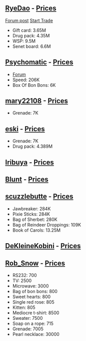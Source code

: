 [RyeDao](https://www.torn.com/profiles.php?XID=2217487#/) - [Prices](https://docs.google.com/spreadsheets/d/1SA3s_1BPF98qSmQpGlp6RSvtCHfnxQPbjlLAsCSZPGI/edit#gid=1997825980)
-------
[Forum post](https://www.torn.com/forums.php#!p=threads&f=10&t=16082327&b=0&a=0)
[Start Trade](https://www.torn.com/forums.php#!p=threads&f=10&t=16082327&b=0&a=0)
- Gift card: 3.65M
- Drug pack: 4.35M
- WSP: 9.5M
- Senet board: 6.6M


[Psychomatic](https://www.torn.com/profiles.php?XID=2125539#/) - [Prices](https://docs.google.com/spreadsheets/d/1SOGWkltHeW4_y-vAeWZ-l8qLcihSnL6uPEZLVzawE3M/edit#gid=0)
------
- [Forum](https://www.torn.com/forums.php#!p=threads&f=10&t=16079266&b=0&a=0)
- Speed: 206K
- Box Of Bon Bons: 6K


[mary22108](https://www.torn.com/profiles.php?XID=2161411#/) - [Prices](https://eski786.pythonanywhere.com/mary22108/prices)
----
- Grenade: 7K 


[eski](https://www.torn.com/profiles.php?XID=2091046#/) - [Prices](https://eski786.pythonanywhere.com/mary22108/prices)
------
- Grenade: 7K 
- Drug pack: 4.389M


[Iribuya](https://www.torn.com/profiles.php?XID=2103695#/) - [Prices](https://eski786.pythonanywhere.com/iribuya/prices)
-----



[Blunt](https://www.torn.com/profiles.php?XID=2076337#/) - [Prices](https://docs.google.com/spreadsheets/d/1R6h5i5YSU2j-SDgZaoo7XiU4qoLHYpGvY9OFi2wl1Fw/edit#gid=0)
----



[scuzzlebutte](https://www.torn.com/profiles.php?XID=2204154#/) - [Prices](https://docs.google.com/spreadsheets/d/1V-a_qsbtostT0txeAyB66qrYtGRiY1y05udvIRttPN0/edit#gid=0)
----
- Jawbreaker: 284K
- Pixie Sticks: 284K
- Bag of Sherbet: 280K
- Bag of Reindeer Droppings: 109K
- Book of Carols: 13.25M



[DeKleineKobini](https://www.torn.com/profiles.php?XID=2114440#/) - [Prices](https://docs.google.com/spreadsheets/d/1GnGkL4g99uPZaDv6CI6n-INCYwBx4ETRMVaEvsO62cw/edit#gid=1930918982)
----

[Rob_Snow](https://www.torn.com/profiles.php?XID=2177733#/) - [Prices](https://docs.google.com/spreadsheets/d/e/2PACX-1vSmydhFkIqg42Bg6xVzyQNKVOSxmqYf-DCwQ9S2kneA-MIWvvk5Jlj6mpeoGXwNu_7yn1enlYqAwsUe/pubhtml)
----
- RS232: 700
- TV: 2500
- Microwave: 3000
- Bag of bon bons: 800
- Sweet hearts: 800
- Single red rose: 805
- Kitten: 805
- Mediocre t-shirt: 8500
- Sweater: 7500
- Soap on a rope: 715
- Grenade: 7005
- Pearl necklace: 30000

